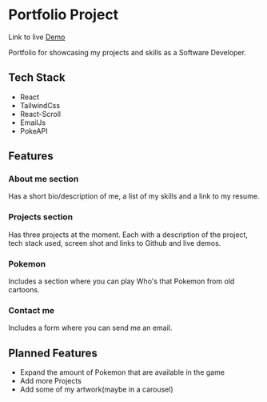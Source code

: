# Portfolio Project
Link to live [Demo](https://alexanderg-portfolio.netlify.app/) 

Portfolio for showcasing my projects and skills as a Software Developer.

## Tech Stack
- React
- TailwindCss
- React-Scroll
- EmailJs
- PokeAPI

## Features

### About me section
Has a short bio/description of me, a list of my skills and a link to my resume.

### Projects section
Has three projects at the moment. Each with a description of the project, tech stack used, screen shot and links to Github and live demos.

### Pokemon
Includes  a section where you can play Who's that Pokemon from old cartoons.

### Contact me
Includes a form where you can send me an email.


## Planned Features
- Expand the amount of Pokemon that are available in the game
- Add more Projects
- Add some of my artwork(maybe in a carousel)


